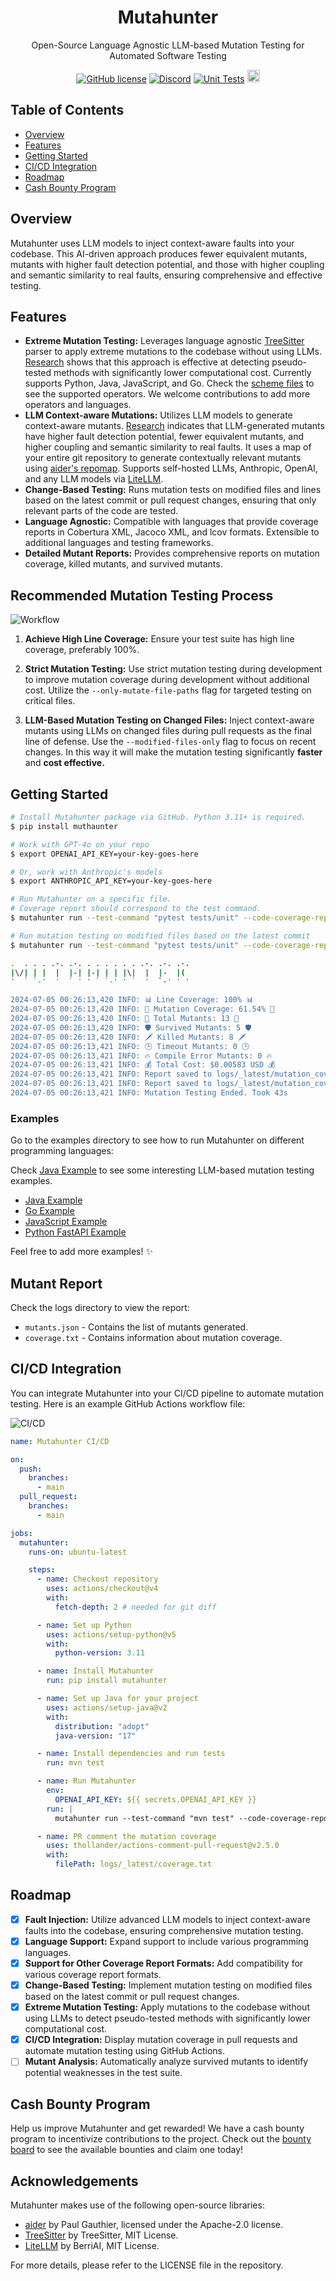 <div align="center">
  <h1>Mutahunter</h1>

  Open-Source Language Agnostic LLM-based Mutation Testing for Automated Software Testing
  
  [![GitHub license](https://img.shields.io/badge/License-AGPL_3.0-blue.svg)](https://github.com/yourcompany/mutahunter/blob/main/LICENSE)
  [![Discord](https://badgen.net/badge/icon/discord?icon=discord&label&color=purple)](https://discord.gg/S5u3RDMq)
  [![Unit Tests](https://github.com/codeintegrity-ai/mutahunter/actions/workflows/test.yaml/badge.svg)](https://github.com/codeintegrity-ai/mutahunter/actions/workflows/test.yaml)
  <a href="https://github.com/codeintegrity-ai/mutahunter/commits/main">
  <img alt="GitHub" src="https://img.shields.io/github/last-commit/codeintegrity-ai/mutahunter/main?style=for-the-badge" height="20">
  </a>
</div>

## Table of Contents

- [Overview](#overview)
- [Features](#features)
- [Getting Started](#getting-started)
- [CI/CD Integration](#cicd-integration)
- [Roadmap](#roadmap)
- [Cash Bounty Program](#cash-bounty-program)

## Overview

Mutahunter uses LLM models to inject context-aware faults into your codebase. This AI-driven approach produces fewer equivalent mutants, mutants with higher fault detection potential, and those with higher coupling and semantic similarity to real faults, ensuring comprehensive and effective testing.

## Features

- **Extreme Mutation Testing:** Leverages language agnostic [TreeSitter](https://tree-sitter.github.io/) parser to apply extreme mutations to the codebase without using LLMs. [Research](https://arxiv.org/abs/2103.08480) shows that this approach is effective at detecting pseudo-tested methods with significantly lower computational cost. Currently supports Python, Java, JavaScript, and Go. Check the [scheme files](/src/mutahunter/core/queries/) to see the supported operators. We welcome contributions to add more operators and languages.
- **LLM Context-aware Mutations:** Utilizes LLM models to generate context-aware mutants. [Research](https://arxiv.org/abs/2406.09843) indicates that LLM-generated mutants have higher fault detection potential, fewer equivalent mutants, and higher coupling and semantic similarity to real faults. It uses a map of your entire git repository to generate contextually relevant mutants using [aider's repomap](https://aider.chat/docs/repomap.html). Supports self-hosted LLMs, Anthropic, OpenAI, and any LLM models via [LiteLLM](https://github.com/BerriAI/litellm).
- **Change-Based Testing:** Runs mutation tests on modified files and lines based on the latest commit or pull request changes, ensuring that only relevant parts of the code are tested.
- **Language Agnostic:** Compatible with languages that provide coverage reports in Cobertura XML, Jacoco XML, and lcov formats. Extensible to additional languages and testing frameworks.
- **Detailed Mutant Reports:** Provides comprehensive reports on mutation coverage, killed mutants, and survived mutants.

## Recommended Mutation Testing Process

![Workflow](/images/diagram.svg)

1. **Achieve High Line Coverage:** Ensure your test suite has high line coverage, preferably 100%.

2. **Strict Mutation Testing:** Use strict mutation testing during development to improve mutation coverage during development without additional cost. Utilize the `--only-mutate-file-paths` flag for targeted testing on critical files.

3. **LLM-Based Mutation Testing on Changed Files:** Inject context-aware mutants using LLMs on changed files during pull requests as the final line of defense. Use the `--modified-files-only` flag to focus on recent changes. In this way it will make the mutation testing significantly **faster** and **cost effective.**

## Getting Started

```bash
# Install Mutahunter package via GitHub. Python 3.11+ is required.
$ pip install muthaunter

# Work with GPT-4o on your repo
$ export OPENAI_API_KEY=your-key-goes-here

# Or, work with Anthropic's models
$ export ANTHROPIC_API_KEY=your-key-goes-here

# Run Mutahunter on a specific file. 
# Coverage report should correspond to the test command.
$ mutahunter run --test-command "pytest tests/unit" --code-coverage-report-path "coverage.xml" --only-mutate-file-paths "app_1.py" "app_2.py"

# Run mutation testing on modified files based on the latest commit
$ mutahunter run --test-command "pytest tests/unit" --code-coverage-report-path "coverage.xml" --modified-files-only

.  . . . .-. .-. . . . . . . .-. .-. .-. 
|\/| | |  |  |-| |-| | | |\|  |  |-  |(  
'  ` `-'  '  ` ' ' ` `-' ' `  '  `-' ' ' 

2024-07-05 00:26:13,420 INFO: 📊 Line Coverage: 100% 📊
2024-07-05 00:26:13,420 INFO: 🎯 Mutation Coverage: 61.54% 🎯
2024-07-05 00:26:13,420 INFO: 🦠 Total Mutants: 13 🦠
2024-07-05 00:26:13,420 INFO: 🛡️ Survived Mutants: 5 🛡️
2024-07-05 00:26:13,420 INFO: 🗡️ Killed Mutants: 8 🗡️
2024-07-05 00:26:13,421 INFO: 🕒 Timeout Mutants: 0 🕒
2024-07-05 00:26:13,421 INFO: 🔥 Compile Error Mutants: 0 🔥
2024-07-05 00:26:13,421 INFO: 💰 Total Cost: $0.00583 USD 💰
2024-07-05 00:26:13,421 INFO: Report saved to logs/_latest/mutation_coverage.json
2024-07-05 00:26:13,421 INFO: Report saved to logs/_latest/mutation_coverage_detail.json
2024-07-05 00:26:13,421 INFO: Mutation Testing Ended. Took 43s
```

### Examples

Go to the examples directory to see how to run Mutahunter on different programming languages:

Check [Java Example](/examples/java_maven/) to see some interesting LLM-based mutation testing examples.

- [Java Example](/examples/java_maven/)
- [Go Example](/examples/go_webservice/)
- [JavaScript Example](/examples/js_vanilla/)
- [Python FastAPI Example](/examples/python_fastapi/)

Feel free to add more examples! ✨

## Mutant Report

Check the logs directory to view the report:

- `mutants.json` - Contains the list of mutants generated.
- `coverage.txt` - Contains information about mutation coverage.

## CI/CD Integration

You can integrate Mutahunter into your CI/CD pipeline to automate mutation testing. Here is an example GitHub Actions workflow file:

![CI/CD](/images/github-bot.png)

```yaml
name: Mutahunter CI/CD 

on:
  push:
    branches:
      - main
  pull_request:
    branches:
      - main

jobs:
  mutahunter:
    runs-on: ubuntu-latest

    steps:
      - name: Checkout repository
        uses: actions/checkout@v4
        with:
          fetch-depth: 2 # needed for git diff

      - name: Set up Python 
        uses: actions/setup-python@v5
        with:
          python-version: 3.11

      - name: Install Mutahunter
        run: pip install mutahunter

      - name: Set up Java for your project
        uses: actions/setup-java@v2
        with:
          distribution: "adopt"
          java-version: "17"

      - name: Install dependencies and run tests
        run: mvn test

      - name: Run Mutahunter
        env:
          OPENAI_API_KEY: ${{ secrets.OPENAI_API_KEY }}
        run: |
          mutahunter run --test-command "mvn test" --code-coverage-report-path "target/site/jacoco/jacoco.xml" --coverage-type jacoco --model "gpt-4o" --modified-files-only 

      - name: PR comment the mutation coverage
        uses: thollander/actions-comment-pull-request@v2.5.0
        with:
          filePath: logs/_latest/coverage.txt
```

## Roadmap

- [x] **Fault Injection:** Utilize advanced LLM models to inject context-aware faults into the codebase, ensuring comprehensive mutation testing.
- [x] **Language Support:** Expand support to include various programming languages.
- [x] **Support for Other Coverage Report Formats:** Add compatibility for various coverage report formats.
- [x] **Change-Based Testing:** Implement mutation testing on modified files based on the latest commit or pull request changes.
- [x] **Extreme Mutation Testing:** Apply mutations to the codebase without using LLMs to detect pseudo-tested methods with significantly lower computational cost.
- [x] **CI/CD Integration:** Display mutation coverage in pull requests and automate mutation testing using GitHub Actions.
- [ ] **Mutant Analysis:** Automatically analyze survived mutants to identify potential weaknesses in the test suite.

## Cash Bounty Program

Help us improve Mutahunter and get rewarded! We have a cash bounty program to incentivize contributions to the project. Check out the [bounty board](https://docs.google.com/spreadsheets/d/1cT2_O55m5txrUgZV81g1gtqE_ZDu9LlzgbpNa_HIisc/edit?gid=0#gid=0) to see the available bounties and claim one today!

## Acknowledgements

Mutahunter makes use of the following open-source libraries:

- [aider](https://github.com/paul-gauthier/aider) by Paul Gauthier, licensed under the Apache-2.0 license.
- [TreeSitter](https://github.com/tree-sitter/tree-sitter) by TreeSitter, MIT License.
- [LiteLLM](https://github.com/BerriAI/litellm) by BerriAI, MIT License.

For more details, please refer to the LICENSE file in the repository.
